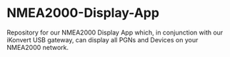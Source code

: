 # NMEA2000-Display-App
Repository for our NMEA2000 Display App which, in conjunction with our iKonvert USB gateway, can display all PGNs and Devices on your NMEA2000 network. 
